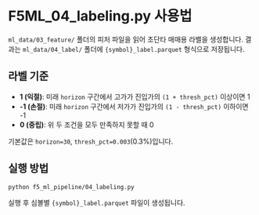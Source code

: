 # F5ML_04_labeling.py 사용법

`ml_data/03_feature/` 폴더의 피처 파일을 읽어 초단타 매매용 라벨을 생성합니다. 결과는
`ml_data/04_label/` 폴더에 `{symbol}_label.parquet` 형식으로 저장됩니다.

## 라벨 기준
- **1 (익절)**: 미래 `horizon` 구간에서 고가가 진입가의 `(1 + thresh_pct)` 이상이면 1
- **-1 (손절)**: 미래 `horizon` 구간에서 저가가 진입가의 `(1 - thresh_pct)` 이하이면 -1
- **0 (중립)**: 위 두 조건을 모두 만족하지 못할 때 0

기본값은 `horizon=30`, `thresh_pct=0.003`(0.3%)입니다.

## 실행 방법
```bash
python f5_ml_pipeline/04_labeling.py
```

실행 후 심볼별 `{symbol}_label.parquet` 파일이 생성됩니다.
